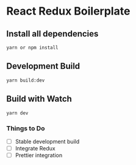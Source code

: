 # React Redux Boilerplate

## Install all dependencies
`yarn or npm install`

## Development Build
`yarn build:dev`

## Build with Watch
`yarn dev`

### Things to Do
- [ ] Stable development build
- [ ] Integrate Redux
- [ ] Prettier integration
